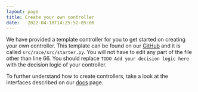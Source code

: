 ```yaml
---
layout: page
title: Create your own controller
date:   2022-04-18T14:25:52-05:00
---
```


We have provided a template controller for you to get started on creating your own controller.
This template can be found on our [GitHub](https://github.com/PoPGRI/Race) and it is called `src/race/src/starter.py`.
You will not have to edit any part of the file other than line 66. You should replace `TODO Add your decision logic here` with the decision logic of your controller.

To further understand how to create controllers, take a look at the interfaces described on our [docs](https://popgri.github.io/Race/documentation/) page.
